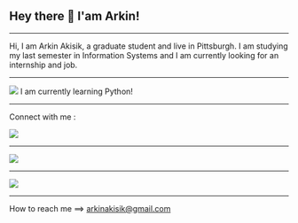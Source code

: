 ## Hey there 👋 I'am Arkin!

----


Hi, I am Arkin Akisik, a graduate student and live in Pittsburgh. I am studying my last semester in Information Systems and I am currently looking for an internship and job.

----

<img src="https://img.icons8.com/fluency/30/000000/python.png"/> I am currently learning Python!

-----

Connect with me :

[<img src="https://img.icons8.com/fluency/48/000000/linkedin.png"/>](https://www.linkedin.com/in/ark%C4%B1n-ak%C4%B1%C5%9F%C4%B1k-a5145a142/)

----

[<img src="https://img.icons8.com/color/48/000000/twitter--v2.png"/>](https://twitter.com/AkisikArkin)

-----

[<img src="https://img.icons8.com/fluency/48/000000/instagram-new.png"/>](https://www.instagram.com/arkinakisik/)

-----

How to reach me ==> arkinakisik@gmail.com


<!---
ArkinAkisik/ArkinAkisik is a ✨ special ✨ repository because its `README.md` (this file) appears on your GitHub profile.
You can click the Preview link to take a look at your changes.
--->
